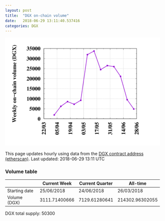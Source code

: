 ```yaml
---
layout: post
title:  "DGX on-chain volume"
date:   2018-06-29 13:11:40.537416
categories: DGX
---
```


![DGX volume graph](dgxvolume_scripts/out.png)


This page updates hourly using data from the [DGX contract address (etherscan)](https://etherscan.io/token/0x4f3afec4e5a3f2a6a1a411def7d7dfe50ee057bf). Last updated:
2018-06-29 13:11 UTC

### Volume table

|    | Current Week | Current Quarter | All-time
--- | --- | --- | ---
Starting date |25/06/2018|24/06/2018|26/03/2018
Volume (DGX) |3111.71400666|7129.61280641|214302.96302055

DGX total supply: 50300
